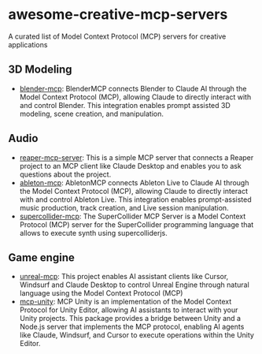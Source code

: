 # awesome-creative-mcp-servers
A curated list of Model Context Protocol (MCP) servers for creative applications

## 3D Modeling
- [blender-mcp](https://github.com/ahujasid/blender-mcp): BlenderMCP connects Blender to Claude AI through the Model Context Protocol (MCP), allowing Claude to directly interact with and control Blender. This integration enables prompt assisted 3D modeling, scene creation, and manipulation.

## Audio
- [reaper-mcp-server](https://github.com/dschuler36/reaper-mcp-server): This is a simple MCP server that connects a Reaper project to an MCP client like Claude Desktop and enables you to ask questions about the project.
- [ableton-mcp](https://github.com/ahujasid/ableton-mcp): AbletonMCP connects Ableton Live to Claude AI through the Model Context Protocol (MCP), allowing Claude to directly interact with and control Ableton Live. This integration enables prompt-assisted music production, track creation, and Live session manipulation.
- [supercollider-mcp](https://github.com/Synohara/supercollider-mcp): The SuperCollider MCP Server is a Model Context Protocol (MCP) server for the SuperCollider programming language that allows to execute synth using supercolliderjs.

## Game engine
- [unreal-mcp](https://github.com/chongdashu/unreal-mcp): This project enables AI assistant clients like Cursor, Windsurf and Claude Desktop to control Unreal Engine through natural language using the Model Context Protocol (MCP)
- [mcp-unity](https://github.com/CoderGamester/mcp-unity): MCP Unity is an implementation of the Model Context Protocol for Unity Editor, allowing AI assistants to interact with your Unity projects. This package provides a bridge between Unity and a Node.js server that implements the MCP protocol, enabling AI agents like Claude, Windsurf, and Cursor to execute operations within the Unity Editor.
